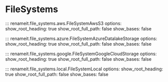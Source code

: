 # FileSystems

::: renameit.file_systems.aws.FileSystemAwsS3
    options:
      show_root_heading: true
      show_root_full_path: false
      show_bases: false

::: renameit.file_systems.azure.FileSystemAzureDatalakeStorage
    options:
      show_root_heading: true
      show_root_full_path: false
      show_bases: false

::: renameit.file_systems.google.FileSystemGoogleCloudStorage
    options:
      show_root_heading: true
      show_root_full_path: false
      show_bases: false

::: renameit.file_systems.local.FileSystemLocal
    options:
      show_root_heading: true
      show_root_full_path: false
      show_bases: false
